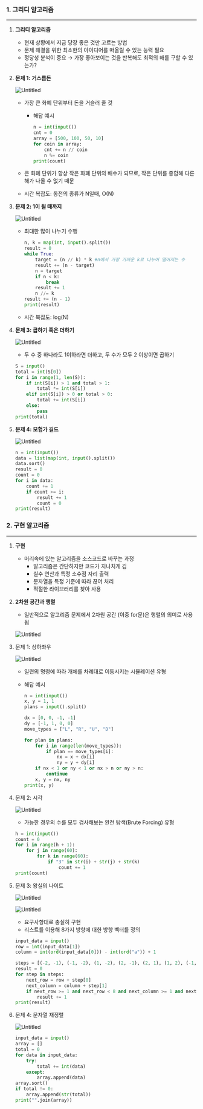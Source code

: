 ### 1. 그리디 알고리즘

---

1. **그리디 알고리즘**
    - 현재 상황에서 지금 당장 좋은 것만 고르는 방법
    - 문제 해결을 위한 최소한의 아이디어를 떠올릴 수 있는 능력 필요
    - 정당성 분석이 중요 → 가장 좋아보이는 것을 반복해도 최적의 해를 구할 수 있는가?
2. **문제 1: 거스름돈**
    
    ![Untitled](https://s3-us-west-2.amazonaws.com/secure.notion-static.com/07f7b828-9469-4f90-a8ee-5b60054c6ba8/Untitled.png)
    
    - 가장 큰 화폐 단위부터 돈을 거슬러 줄 것
        - 해답 예시
            
            ```python
            n = int(input())
            cnt = 0
            array = [500, 100, 50, 10]
            for coin in array:
            	cnt += n // coin
            	n %= coin
            print(count)
            ```
            
    - 큰 화폐 단위가 항상 작은 화폐 단위의 배수가 되므로, 작은 단위를 종합해 다른 해가 나올 수 없기 때문
    - 시간 복잡도: 동전의 종류가 N일때, O(N)
3. **문제 2: 1이 될 때까지**
    
    ![Untitled](https://s3-us-west-2.amazonaws.com/secure.notion-static.com/f20ce29b-0b51-4935-9fd4-ac65168ad0f3/Untitled.png)
    
    - 최대한 많이 나누기 수행
        
        ```python
        n, k = map(int, input().split())
        result = 0
        while True:
        	target = (n // k) * k #n에서 가장 가까운 k로 나누어 떨어지는 수
        	result += (n - target)
        	n = target
        	if n < k:
        		break
        	result += 1
        	n //= k
        result += (n - 1)
        print(result)
        ```
        
    - 시간 복잡도: log(N)
4. **문제 3: 곱하기 혹은 더하기**
    
    ![Untitled](https://s3-us-west-2.amazonaws.com/secure.notion-static.com/e5e2ed15-cd0b-4389-9d41-f9b05e81a8c5/Untitled.png)
    
    - 두 수 중 하나라도 1이하라면 더하고, 두 수가 모두 2 이상이면 곱하기
    
    ```python
    S = input()
    total = int(S[0])
    for i in range(1, len(S)):
        if int(S[i]) > 1 and total > 1:
            total *= int(S[i])
        elif int(S[i]) > 0 or total > 0:
            total += int(S[i])
        else:
            pass
    print(total)
    ```
    
5. **문제 4: 모험가 길드**
    
    ![Untitled](https://s3-us-west-2.amazonaws.com/secure.notion-static.com/29f74427-3af6-4bf8-a453-b624b947a2b7/Untitled.png)
    
    ```python
    n = int(input())
    data = list(map(int, input().split())
    data.sort()
    result = 0
    count = 0
    for i in data:
    	count += 1
    	if count >= i:
    		result += 1
    		count = 0
    print(result)
    ```
    

### 2. 구현 알고리즘

---

1. **구현**
    - 머리속에 있는 알고리즘을 소스코드로 바꾸는 과정
        - 알고리즘은 간단하지만 코드가 지나치게 김
        - 실수 연산과 특정 소수점 자리 출력
        - 문자열을 특정 기준에 따라 끊어 처리
        - 적절한 라이브러리를 찾아 사용
2. **2차원 공간과 행렬**
    - 일반적으로 알고리즘 문제에서 2차원 공간 (이중 for문)은 행렬의 의미로 사용됨
    
    ![Untitled](https://s3-us-west-2.amazonaws.com/secure.notion-static.com/6e78019b-e1ff-4a77-ad09-bad7a87af089/Untitled.png)
    
3. 문제 1: 상하좌우
    
    ![Untitled](https://s3-us-west-2.amazonaws.com/secure.notion-static.com/5981f5ed-91fd-4e17-8fb2-629ceb38739e/Untitled.png)
    
    - 일련의 명령에 따라 개체를 차례대로 이동시키는 시뮬레이션 유형
    - 해답 예시
        
        ```python
        n = int(input())
        x, y = 1, 1
        plans = input().split()
        
        dx = [0, 0, -1, -1]
        dy = [-1, 1, 0, 0]
        move_types = ["L", "R", "U", "D"]
        
        for plan in plans:
            for i in range(len(move_types)):
                if plan == move_types[i]:
                    nx = x + dx[i]
                    ny = y + dy[i]
            if nx < 1 or ny < 1 or nx > n or ny > n:
                continue
            x, y = nx, ny
        print(x, y)
        ```
        
4. 문제 2: 시각
    
    ![Untitled](https://s3-us-west-2.amazonaws.com/secure.notion-static.com/80ab89fc-863f-4eb7-9cfc-c21a1b17a51e/Untitled.png)
    
    - 가능한 경우의 수를 모두 검사해보는 완전 탐색(Brute Forcing) 유형
    
    ```python
    h = int(input())
    count = 0
    for i in range(h + 1):
    	for j in range(60):
    		for k in range(60):
    			if "3" in str(i) + str(j) + str(k)
    				count += 1
    print(count)
    ```
    
5. 문제 3: 왕실의 나이트
    
    ![Untitled](https://s3-us-west-2.amazonaws.com/secure.notion-static.com/fda965f0-486a-48db-b97d-b61144dde792/Untitled.png)
    
    ![Untitled](https://s3-us-west-2.amazonaws.com/secure.notion-static.com/681e7e83-49cf-49ec-905b-2e5f20c89034/Untitled.png)
    
    - 요구사항대로 충실히 구현
    - 리스트를 이용해 8가지 방향에 대한 방향 벡터를 정의
    
    ```python
    input_data = input()
    row = int(input_data[1])
    column = int(ord(input_data[0])) - int(ord("a")) + 1
    
    steps = [(-2, -1), (-1, -2), (1, -2), (2, -1), (2, 1), (1, 2), (-1, 2), (-2, 1)]
    result = 0
    for step in steps:
        next_row = row + step[0]
        next_column = column + step[1]
        if next_row >= 1 and next_row < 8 and next_column >= 1 and next_column <= 8:
            result += 1
    print(result)
    ```
    
6. 문제 4: 문자열 재정렬
    
    ![Untitled](https://s3-us-west-2.amazonaws.com/secure.notion-static.com/1c6f2e1f-7973-4bde-b05b-7ebba80ade80/Untitled.png)
    
    ```python
    input_data = input()
    array = []
    total = 0
    for data in input_data:
        try:
            total += int(data)
        except:
            array.append(data)
    array.sort()
    if total != 0:
        array.append(str(total))
    print("".join(array))
    ```